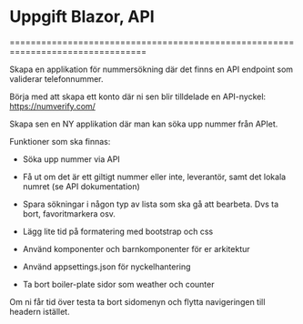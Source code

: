# Uppgift Blazor, API

================================================================================

Skapa en applikation för nummersökning där det finns en API endpoint som validerar
telefonnummer.

Börja med att skapa ett konto där ni sen blir tilldelade en API-nyckel:
https://numverify.com/

Skapa sen en NY applikation där man kan söka upp nummer från APIet.

Funktioner som ska finnas:

-  Söka upp nummer via API

-  Få ut om det är ett giltigt nummer eller inte, leverantör, samt det lokala numret
(se API dokumentation)

-  Spara sökningar i någon typ av lista som ska gå att bearbeta. Dvs ta bort,
favoritmarkera osv.

-  Lägg lite tid på formatering med bootstrap och css

-  Använd komponenter och barnkomponenter för er arkitektur

-  Använd appsettings.json för nyckelhantering

-  Ta bort boiler-plate sidor som weather och counter


Om ni får tid över testa ta bort sidomenyn och flytta navigeringen till headern istället.
